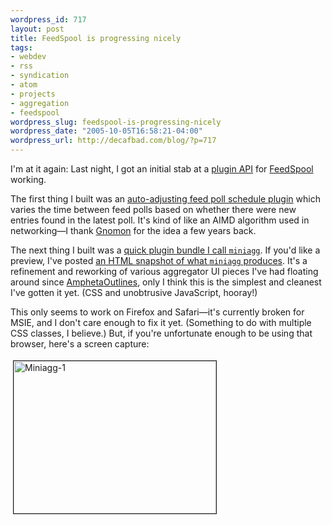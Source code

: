 ```yaml
--- 
wordpress_id: 717
layout: post
title: FeedSpool is progressing nicely
tags: 
- webdev
- rss
- syndication
- atom
- projects
- aggregation
- feedspool
wordpress_slug: feedspool-is-progressing-nicely
wordpress_date: "2005-10-05T16:58:21-04:00"
wordpress_url: http://decafbad.com/blog/?p=717
---
```

I'm at it again:  Last night, I got an initial stab at a [plugin API][api] for [FeedSpool][fs] working.

The first thing I built was an [auto-adjusting feed poll schedule plugin][vary] which varies the time between feed polls based on whether there were new entries found in the latest poll.  It's kind of like an AIMD algorithm used in networking—I thank [Gnomon][g] for the idea a few years back.

The next thing I built was a [quick plugin bundle I call `miniagg`][mini].  If you'd like a preview, I've posted [an HTML snapshot of what `miniagg` produces][mini_preview].  It's a refinement and reworking of various aggregator UI pieces I've had floating around since [AmphetaOutlines][amph], only I think this is the simplest and cleanest I've gotten it yet.  (CSS and unobtrusive JavaScript, hooray!)

This only seems to work on Firefox and Safari—it's currently broken for MSIE, and I don't care enough to fix it yet.  (Something to do with multiple CSS classes, I believe.)  But, if you're unfortunate enough to be using that browser, here's a screen capture:  

<a href="http://www.decafbad.com/blog_attachments/miniagg-1.jpg" onclick="window.open('http://www.decafbad.com/blog_attachments/miniagg-1.jpg','popup','width=984,height=742,scrollbars=no,resizable=yes,toolbar=no,directories=no,location=no,menubar=no,status=yes,left=0,top=0');return false"><img src="http://www.decafbad.com/blog_attachments/miniagg-1-tm.jpg" height="244" width="324" border="1" hspace="4" vspace="4" alt="Miniagg-1" /></a>

[g]: http://decafbad.com/blog/2003/09/29/dynamic-polling-freq-too#comment-1061
[amph]: http://decafbad.com/trac/wiki/AmphetaOutlines
[vary]: http://decafbad.com/trac/browser/trunk/feedspool/plugins/poll_schedule_vary.py
[api]: http://decafbad.com/trac/wiki/FeedSpool/Plugins
[fs]: http://decafbad.com/trac/wiki/FeedSpool
[mini]: http://decafbad.com/trac/browser/trunk/feedspool/plugins/miniagg/
[mini_preview]: http://decafbad.com/2005/10/miniagg/news-20051005-152956.html
